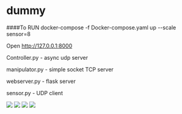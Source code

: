# dummy

####To RUN
docker-compose -f Docker-compose.yaml up --scale sensor=8

Open http://127.0.0.1:8000

Controller.py - async udp server

manipulator.py - simple socket TCP server

webserver.py - flask server

sensor.py - UDP client


![](https://github.com/leonVrashitov/dummy/images/example.png)
![](https://github.com/leonVrashitov/dummy/images/docker.png)
![](https://github.com/leonVrashitov/dummy/images/schema.png)
![](https://github.com/leonVrashitov/dummy/images/controller.png)
